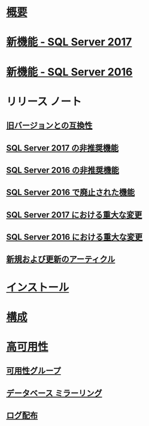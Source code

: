 # [概要](sql-server-database-engine-overview.md) 

# [新機能 - SQL Server 2017](whats-new-in-sql-server-2017.md)
# [新機能 - SQL Server 2016](whats-new-in-sql-server-2016.md)


# リリース ノート
## [旧バージョンとの互換性](sql-server-database-engine-backward-compatibility.md)
## [SQL Server 2017 の非推奨機能](deprecated-database-engine-features-in-sql-server-2017.md)
## [SQL Server 2016 の非推奨機能](deprecated-database-engine-features-in-sql-server-2016.md)
## [SQL Server 2016 で廃止された機能](discontinued-database-engine-functionality-in-sql-server-2016.md)
## [SQL Server 2017 における重大な変更](breaking-changes-to-database-engine-features-in-sql-server-2017.md)
## [SQL Server 2016 における重大な変更](breaking-changes-to-database-engine-features-in-sql-server-2016.md)
## [新規および更新のアーティクル](new-updated-database-engine.md)

# [インストール](../database-engine/install-windows/installation-for-sql-server-2016.md)
# [構成](../database-engine/configure-windows/configure-database-engine-instances-sql-server.md)
# [高可用性](sql-server-business-continuity-dr.md)
## [可用性グループ](../database-engine/availability-groups/windows/overview-of-always-on-availability-groups-sql-server.md)
## [データベース ミラーリング](../database-engine/database-mirroring/the-database-mirroring-endpoint-sql-server.md)
## [ログ配布](../database-engine/log-shipping/about-log-shipping-sql-server.md)

